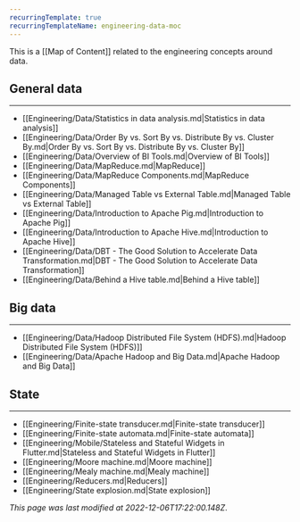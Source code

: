```yaml
---
recurringTemplate: true
recurringTemplateName: engineering-data-moc
---
```


This is a [[Map of Content]] related to the engineering concepts around data.

## General data
---
- [[Engineering/Data/Statistics in data analysis.md|Statistics in data analysis]]
- [[Engineering/Data/Order By vs. Sort By vs. Distribute By vs. Cluster By.md|Order By vs. Sort By vs. Distribute By vs. Cluster By]]
- [[Engineering/Data/Overview of BI Tools.md|Overview of BI Tools]]
- [[Engineering/Data/MapReduce.md|MapReduce]]
- [[Engineering/Data/MapReduce Components.md|MapReduce Components]]
- [[Engineering/Data/Managed Table vs External Table.md|Managed Table vs External Table]]
- [[Engineering/Data/Introduction to Apache Pig.md|Introduction to Apache Pig]]
- [[Engineering/Data/Introduction to Apache Hive.md|Introduction to Apache Hive]]
- [[Engineering/Data/DBT - The Good Solution to Accelerate Data Transformation.md|DBT - The Good Solution to Accelerate Data Transformation]]
- [[Engineering/Data/Behind a Hive table.md|Behind a Hive table]]

## Big data
---
- [[Engineering/Data/Hadoop Distributed File System (HDFS).md|Hadoop Distributed File System (HDFS)]]
- [[Engineering/Data/Apache Hadoop and Big Data.md|Apache Hadoop and Big Data]]

## State
---
- [[Engineering/Finite-state transducer.md|Finite-state transducer]]
- [[Engineering/Finite-state automata.md|Finite-state automata]]
- [[Engineering/Mobile/Stateless and Stateful Widgets in Flutter.md|Stateless and Stateful Widgets in Flutter]]
- [[Engineering/Moore machine.md|Moore machine]]
- [[Engineering/Mealy machine.md|Mealy machine]]
- [[Engineering/Reducers.md|Reducers]]
- [[Engineering/State explosion.md|State explosion]]


*This page was last modified at 2022-12-06T17:22:00.148Z*.
